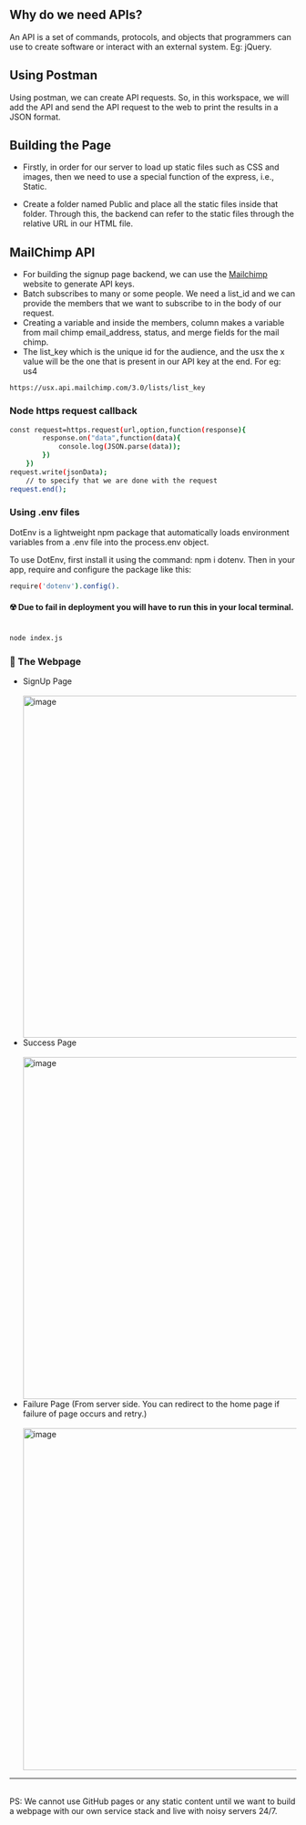 <h2> Why do we need APIs? </h2>
<p> An API is a set of commands, protocols, and objects that programmers can use to create software or interact with an external system. Eg: jQuery. </p>

<h2> Using Postman </h2>
<p> Using postman, we can create API requests. So, in this workspace, we will add the API and send the API request to the web to print the results in a JSON format. </p>

<h2> Building the Page </h2>

* Firstly, in order for our server to load up static files such as CSS and images, then we need to use a special function of the express, i.e., Static.

* Create a folder named Public and place all the static files inside that folder. Through this, the backend can refer to the static files through the relative URL in our HTML file.

<h2> MailChimp API </h2>

* For building the signup page backend, we can use the <a href="https://mailchimp.com/developer/"> Mailchimp </a> website to generate API keys.
* Batch subscribes to many or some people. We need a list_id and we can provide the members that we want to subscribe to in the body of our request.
* Creating a variable and inside the members, column makes a variable from mail chimp email_address, status, and merge fields for the mail chimp.
* The list_key which is the unique id for the audience, and the usx the x value will be the one that is present in our API key at the end. For eg: us4
```
https://usx.api.mailchimp.com/3.0/lists/list_key
```

<h3> Node https request callback </h3>

```bash
const request=https.request(url,option,function(response){
        response.on("data",function(data){
            console.log(JSON.parse(data));
        })
    })
request.write(jsonData);
    // to specify that we are done with the request
request.end();
```

<h3> Using .env files </h3>
<p> DotEnv is a lightweight npm package that automatically loads environment variables from a .env file into the process.env object. </p>

<p> To use DotEnv, first install it using the command: npm i dotenv. Then in your app, require and configure the package like this: 

```bash
require('dotenv').config().
```

<h4>☢️ Due to fail in deployment you will have to run this in your local terminal. </h4>

```bash

node index.js

```

<h3> 📄 The Webpage </h3>
<ul>
        <li> SignUp Page</li> <br>
  <img width="600" alt="image" src="https://user-images.githubusercontent.com/92979885/215313689-1bc83012-0b80-40d1-ae49-b54c55786da6.png"><br>
  
<li> Success Page </li> <br>
  <img width="600" alt="image" src="https://user-images.githubusercontent.com/92979885/215313872-b56e546a-5dab-4a9a-a8aa-568e65c7e1a0.png"><br>

<li> Failure Page (From server side. You can redirect to the home page if failure of page occurs and retry.) </li> <br>
  <img width="600" alt="image" src="https://user-images.githubusercontent.com/92979885/215313903-db352b52-7df5-40cd-9349-6275afd97cd0.png"><br>
</ul>


<hr><br>
PS: We cannot use GitHub pages or any static content until we want to build a webpage with our own service stack and live with noisy servers 24/7.
